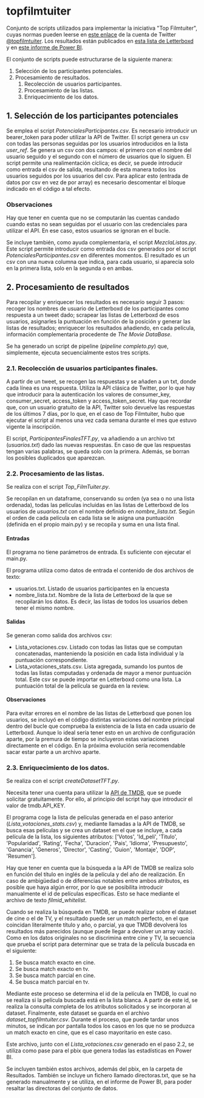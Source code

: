 # topfilmtuiter

Conjunto de scripts utilizados para implementar la iniciativa "Top Filmtuiter", cuyas normas pueden leerse en [este enlace](https://twitter.com/topfilmtuiter/status/1515757646430801927) de la cuenta de Twitter [@topfilmtuiter](https://twitter.com/topfilmtuiter). Los resultados están publicados en [esta lista de Letterboxd](https://letterboxd.com/topfilmtuiter/list/resultados-finales-top-filmtuiter/) y en [este informe de Power BI](https://app.powerbi.com/view?r=eyJrIjoiODhiOWQwMzUtNTVhYy00ZWYxLTk0MDEtNDRmNTQ1YWJjODk3IiwidCI6ImFmM2E0NDRiLTcwMWItNGVkNi05YzhlLTg0ZGE5MmQ0Zjk2OSIsImMiOjl9).

El conjunto de scripts puede estructurarse de la siguiente manera:

1. Selección de los participantes potenciales.
2. Procesamiento de resultados.
    1. Recolección de usuarios participantes.
    2. Procesamiento de las listas.
    3. Enriquecimiento de los datos.

## 1. Selección de los participantes potenciales

Se emplea el script *PotencialesParticipantes.csv*. Es necesario introducir un bearer_token para poder utilizar la API de Twitter. El script genera un csv con todas las personas seguidas por los usuarios introducidos en la lista *user_ref*. Se genera un csv con dos campos: el primero con el nombre del usuario seguido y el segundo con el número de usuarios que lo siguen. El script permite una realimentación cíclica; es decir, se puede introducir como entrada el csv de salida, resultando de esta manera todos los usuarios seguidos por los usuarios del csv. Para aplicar esto (entrada de datos por csv en vez de por array) es necesario descomentar el bloque indicado en el código a tal efecto.

### Observaciones
Hay que tener en cuenta que no se computarán las cuentas candado cuando estas no sean seguidas por el usuario con las credenciales para utilizar el API. En ese caso, estos usuarios se ignoran en el bucle.  

Se incluye también, como ayuda complementaria, el script *MezclaListas.py*. Este script permite introducir como entrada dos csv generados por el script *PotencialesParticipantes.csv* en diferentes momentos. El resultado es un csv con una nueva columna que indica, para cada usuario, si aparecía solo en la primera lista, solo en la segunda o en ambas.

## 2. Procesamiento de resultados

Para recopilar y enriquecer los resultados es necesario seguir 3 pasos: recoger los nombres de usuario de Letterboxd de los participantes como respuesta a un tweet dado; scrapear las listas de Letterboxd de esos usuarios, asignarles la puntuación en función de la posición y generar las listas de resultados; enriquecer los resultados añadiendo, en cada película, información complementaria procedente de *The Movie DataBase*.

Se ha generado un script de pipeline (*pipeline completo.py*) que, simplemente, ejecuta secuencialmente estos tres scripts.

### 2.1. Recolección de usuarios participantes finales.

A partir de un tweet, se recogen las respuestas y se añaden a un txt, donde cada línea es una respuesta. Utiliza la API clásica de Twitter, por lo que hay que introducir para la autenticación los valores de consumer_key, consumer_secret, access_token y access_token_secret. Hay que recordar que, con un usuario gratuito de la API, Twitter solo devuelve las respuestas de los últimos 7 días, por lo que, en el caso de Top Filmtuiter, hubo que ejecutar el script al menos una vez cada semana durante el mes que estuvo vigente la inscripción.

El script, *ParticipantesFinalesTFT.py*, va añadiendo a un archivo txt (*usuarios.txt*) dado las nuevas respuestas. En caso de que las respuestas tengan varias palabras, se queda solo con la primera. Además, se borran los posibles duplicados que aparezcan.

### 2.2. Procesamiento de las listas.

Se realiza con el script *Top_FilmTuiter.py*.

Se recopilan en un dataframe, conservando su orden (ya sea o no una lista ordenada), todas las películas incluidas en las listas de Letterboxd de los usuarios de *usuarios.txt* con el nombre definido en *nombre_lista.txt*.
Según el orden de cada película en cada lista se le asigna una puntuación (definida en el propio main.py) y se recopila y suma en una lista final.

#### Entradas
El programa no tiene parámetros de entrada. Es suficiente con ejecutar el main.py.

El programa utiliza como datos de entrada el contenido de dos archivos de texto:
- usuarios.txt. Listado de usuarios participantes en la encuesta
- nombre_lista.txt. Nombre de la lista de Letterboxd de la que se recopilarán los datos. Es decir, las listas de todos los usuarios deben tener el mismo nombre.

#### Salidas
Se generan como salida dos archivos csv:
- Lista_votaciones.csv. Listado con todas las listas que se computan concatenadas, manteniendo la posición en cada lista individual y la puntuación correspondiente.
- Lista_votaciones_stats.csv. Lista agregada, sumando los puntos de todas las listas computadas y ordenada de mayor a menor puntuación total. Este csv se puede importar en Letterboxd como una lista. La puntuación total de la película se guarda en la review.

#### Observaciones
Para evitar errores en el nombre de las listas de Letterboxd que ponen los usuarios, se incluyó en el código distintas variaciones del nombre principal dentro del bucle que comprueba la existencia de la lista en cada usuario de Letterboxd. Aunque lo ideal sería tener esto en un archivo de configuración aparte, por la premura de tiempo se incluyeron estas variaciones directamente en el código. En la próxima evolución sería recomendable sacar estar parte a un archivo aparte.

### 2.3. Enriquecimiento de los datos.

Se realiza con el script *createDatasetTFT.py*.

Necesita tener una cuenta para utilizar la [API de TMDB](https://developers.themoviedb.org/3/getting-started/introduction), que se puede solicitar gratuitamente. Por ello, al principio del script hay que introducir el valor de tmdb.API_KEY. 

El programa coge la lista de películas generada en el paso anterior (*Lista_votaciones_stats.csv*) y, mediante llamadas a la API de TMDB, se busca esas películas y se crea un dataset en el que se incluye, a cada película de la lista, los siguientes atributos: ['Votos', 'Id_peli', 'Titulo', 'Popularidad', 'Rating', 'Fecha', 'Duracion', 'Pais', 'Idioma', 'Presupuesto', 'Ganancia', 'Generos', 'Director', 'Casting', 'Guion', 'Montaje', 'DOP', 'Resumen'].

Hay que tener en cuenta que la búsqueda a la API de TMDB se realiza solo en función del título en inglés de la película y del año de realización. En caso de ambigüedad o de diferencias notables entre ambos atributos, es posible que haya algún error, por lo que se posibilita introducir manualmente el id de películas específicas. Esto se hace mediante el archivo de texto *filmid_whitelist*.

Cuando se realiza la búsqueda en TMDB, se puede realizar sobre el dataset de cine o el de TV, y el resultado puede ser un match perfecto, en el que coincidan literalmente título y año, o parcial, ya que TMDB devolverá los resultados más parecidos (aunque puede llegar a devolver un array vacío). Como en los datos originales no se discrimina entre cine y TV, la secuencia que prueba el script para determinar que se trata de la película buscada en el siguiente:
1. Se busca match exacto en cine.
2. Se busca match exacto en tv.
3. Se busca match parcial en cine.
4. Se busca match parcial en tv.

Mediante este proceso se determina el id de la película en TMDB, lo cual no se realiza si la película buscada está en la lista blanca. A partir de este id, se realiza la consulta completa de los atributos solicitados y se incorporan al dataset. Finalmente, este dataset se guarda en el archivo *dataset_topfilmtuiter.csv*. Durante el proceso, que puede tardar unos minutos, se indican por pantalla todos los casos en los que no se produzca un match exacto en cine, que es el caso mayoritario en este caso.

Este archivo, junto con el *Lista_votaciones.csv* generado en el paso 2.2, se utiliza como pase para el pbix que genera todas las estadísticas en Power BI.

Se incluyen también estos archivos, además del pbix, en la carpeta de Resultados. También se incluye un fichero llamado directoras.txt, que se ha generado manualmente y se utiliza, en el informe de Power BI, para poder resaltar las directoras del conjunto de datos.

